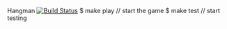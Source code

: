 Hangman
[![Build Status](https://travis-ci.com/zeffur/Hangman.svg?branch=develop2.0)](https://travis-ci.com/zeffur/Hangman)
$ make play // start the game
$ make test // start testing
